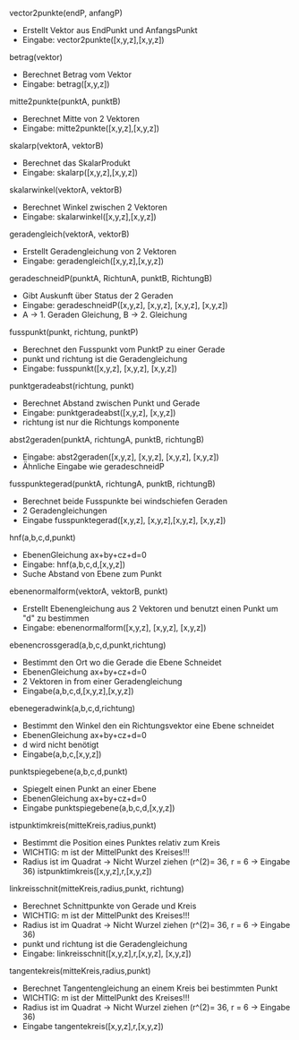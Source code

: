 vector2punkte(endP, anfangP)
- Erstellt Vektor aus EndPunkt und AnfangsPunkt
- Eingabe: vector2punkte([x,y,z],[x,y,z])

betrag(vektor)
- Berechnet Betrag vom Vektor
- Eingabe: betrag([x,y,z])

mitte2punkte(punktA, punktB)
- Berechnet Mitte von 2 Vektoren
- Eingabe: mitte2punkte([x,y,z],[x,y,z])

skalarp(vektorA, vektorB)
- Berechnet das SkalarProdukt
- Eingabe: skalarp([x,y,z],[x,y,z])

skalarwinkel(vektorA, vektorB)
- Berechnet Winkel zwischen 2 Vektoren
- Eingabe: skalarwinkel([x,y,z],[x,y,z])

geradengleich(vektorA, vektorB)
- Erstellt Geradengleichung von 2 Vektoren
- Eingabe: geradengleich([x,y,z],[x,y,z])

geradeschneidP(punktA, RichtunA, punktB, RichtungB)
- Gibt Auskunft über Status der 2 Geraden
- Eingabe: geradeschneidP([x,y,z], [x,y,z], [x,y,z], [x,y,z])
- A -> 1. Geraden Gleichung, B -> 2. Gleichung

fusspunkt(punkt, richtung, punktP)
- Berechnet den Fusspunkt vom PunktP zu einer Gerade
- punkt und richtung ist die Geradengleichung
- Eingabe: fusspunkt([x,y,z], [x,y,z], [x,y,z])

punktgeradeabst(richtung, punkt)
- Berechnet Abstand zwischen Punkt und Gerade
- Eingabe: punktgeradeabst([x,y,z], [x,y,z])
- richtung ist nur die Richtungs komponente

abst2geraden(punktA, richtungA, punktB, richtungB)
- Eingabe: abst2geraden([x,y,z], [x,y,z], [x,y,z], [x,y,z])
- Ähnliche Eingabe wie geradeschneidP

fusspunktegerad(punktA, richtungA, punktB, richtungB)
- Berechnet beide Fusspunkte bei windschiefen Geraden
- 2 Geradengleichungen
- Eingabe fusspunktegerad([x,y,z], [x,y,z],[x,y,z], [x,y,z])

hnf(a,b,c,d,punkt)
- EbenenGleichung ax+by+cz+d=0
- Eingabe: hnf(a,b,c,d,[x,y,z])
- Suche Abstand von Ebene zum Punkt
 
ebenenormalform(vektorA, vektorB, punkt)
- Erstellt Ebenengleichung aus 2 Vektoren und benutzt einen Punkt um "d" zu bestimmen
- Eingabe: ebenenormalform([x,y,z], [x,y,z], [x,y,z])

ebenencrossgerad(a,b,c,d,punkt,richtung)
- Bestimmt den Ort wo die Gerade die Ebene Schneidet
- EbenenGleichung ax+by+cz+d=0
- 2 Vektoren in from einer Geradengleichung
- Eingabe(a,b,c,d,[x,y,z],[x,y,z])

ebenegeradwink(a,b,c,d,richtung)
- Bestimmt den Winkel den ein Richtungsvektor eine Ebene schneidet
- EbenenGleichung ax+by+cz+d=0
- d wird nicht benötigt
- Eingabe(a,b,c,[x,y,z])

punktspiegebene(a,b,c,d,punkt)
- Spiegelt einen Punkt an einer Ebene
- EbenenGleichung ax+by+cz+d=0
- Eingabe punktspiegebene(a,b,c,d,[x,y,z])

istpunktimkreis(mitteKreis,radius,punkt)
- Bestimmt die Position eines Punktes relativ zum Kreis
- WICHTIG: m ist der MittelPunkt des Kreises!!!
- Radius ist im Quadrat -> Nicht Wurzel ziehen (r^(2)= 36, r = 6 -> Eingabe 36)
istpunktimkreis([x,y,z],r,[x,y,z])

linkreisschnit(mitteKreis,radius,punkt, richtung)
- Berechnet Schnittpunkte von Gerade und Kreis
- WICHTIG: m ist der MittelPunkt des Kreises!!!
- Radius ist im Quadrat -> Nicht Wurzel ziehen (r^(2)= 36, r = 6 -> Eingabe 36)
- punkt und richtung ist die Geradengleichung
- Eingabe: linkreisschnit([x,y,z],r,[x,y,z], [x,y,z])

tangentekreis(mitteKreis,radius,punkt)
- Berechnet Tangentengleichung an einem Kreis bei bestimmten Punkt
- WICHTIG: m ist der MittelPunkt des Kreises!!!
- Radius ist im Quadrat -> Nicht Wurzel ziehen (r^(2)= 36, r = 6 -> Eingabe 36)
- Eingabe tangentekreis([x,y,z],r,[x,y,z])
